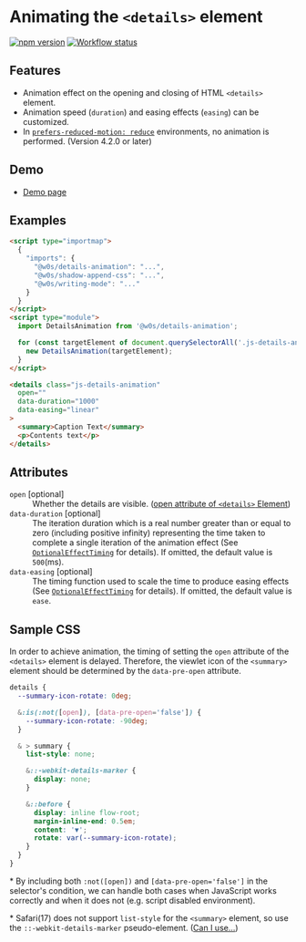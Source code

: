 # Animating the `<details>` element

[![npm version](https://badge.fury.io/js/%40w0s%2Fdetails-animation.svg)](https://www.npmjs.com/package/@w0s/details-animation)
[![Workflow status](https://github.com/SaekiTominaga/frontend/actions/workflows/details-animation.yml/badge.svg)](https://github.com/SaekiTominaga/frontend/actions/workflows/details-animation.yml)

## Features

- Animation effect on the opening and closing of HTML `<details>` element.
- Animation speed (`duration`) and easing effects (`easing`) can be customized.
- In [`prefers-reduced-motion: reduce`](https://developer.mozilla.org/en-US/docs/Web/CSS/@media/prefers-reduced-motion) environments, no animation is performed. (Version 4.2.0 or later)

## Demo

- [Demo page](https://saekitominaga.github.io/frontend/packages/details-animation/demo/)

## Examples

```HTML
<script type="importmap">
  {
    "imports": {
      "@w0s/details-animation": "...",
      "@w0s/shadow-append-css": "...",
      "@w0s/writing-mode": "..."
    }
  }
</script>
<script type="module">
  import DetailsAnimation from '@w0s/details-animation';

  for (const targetElement of document.querySelectorAll('.js-details-animation')) {
    new DetailsAnimation(targetElement);
  }
</script>

<details class="js-details-animation"
  open=""
  data-duration="1000"
  data-easing="linear"
>
  <summary>Caption Text</summary>
  <p>Contents text</p>
</details>
```

## Attributes

<dl>
<dt><code>open</code> [optional]</dt>
<dd>Whether the details are visible. (<a href="https://html.spec.whatwg.org/multipage/interactive-elements.html#attr-details-open">open attribute of <code>&lt;details&gt;</code> Element</a>)</dd>
<dt><code>data-duration</code> [optional]</dt>
<dd>The iteration duration which is a real number greater than or equal to zero (including positive infinity) representing the time taken to complete a single iteration of the animation effect (See <a href="https://www.w3.org/TR/web-animations-1/#dictdef-optionaleffecttiming"><code>OptionalEffectTiming</code></a> for details). If omitted, the default value is <code>500</code>(ms).</dd>
<dt><code>data-easing</code> [optional]</dt>
<dd>The timing function used to scale the time to produce easing effects (See <a href="https://www.w3.org/TR/web-animations-1/#dictdef-optionaleffecttiming"><code>OptionalEffectTiming</code></a> for details). If omitted, the default value is <code>ease</code>.</dd>
</dl>

## Sample CSS

In order to achieve animation, the timing of setting the `open` attribute of the `<details>` element is delayed. Therefore, the viewlet icon of the `<summary>` element should be determined by the `data-pre-open` attribute.

```css
details {
  --summary-icon-rotate: 0deg;

  &:is(:not([open]), [data-pre-open='false']) {
    --summary-icon-rotate: -90deg;
  }

  & > summary {
    list-style: none;

    &::-webkit-details-marker {
      display: none;
    }

    &::before {
      display: inline flow-root;
      margin-inline-end: 0.5em;
      content: '▼';
      rotate: var(--summary-icon-rotate);
    }
  }
}
```

\* By including both `:not([open])` and `[data-pre-open='false']` in the selector's condition, we can handle both cases when JavaScript works correctly and when it does not (e.g. script disabled environment).

\* Safari(17) does not support `list-style` for the `<summary>` element, so use the `::-webkit-details-marker` pseudo-element. ([Can I use...](https://caniuse.com/mdn-html_elements_summary_display_list_item))
